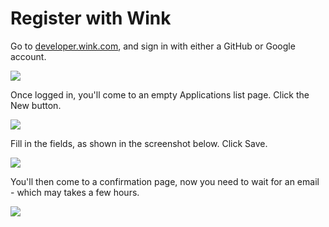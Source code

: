 # Register with Wink

Go to [developer.wink.com](https://developer.wink.com), and sign in with either a GitHub or Google account.

![](https://i.imgur.com/0npEvah.png)

Once logged in, you'll come to an empty Applications list page. Click the New button.

![](https://i.imgur.com/mxVUntK.png)

Fill in the fields, as shown in the screenshot below. Click Save.

![](https://i.imgur.com/gIelqf3.png)

You'll then come to a confirmation page, now you need to wait for an email - which may takes a few hours.

![](https://i.imgur.com/MqJdkLv.png)
